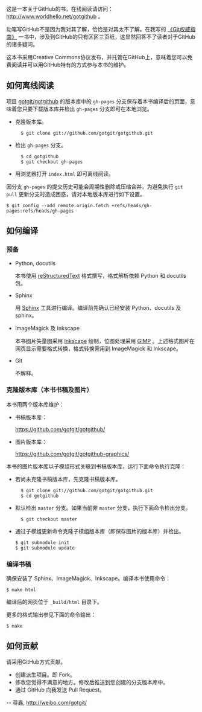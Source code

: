 这是一本关于GitHub的书，在线阅读请访问： <http://www.worldhello.net/gotgithub> 。

动笔写GitHub不是因为我对其了解，恰恰是对其太不了解。在我写的 [《Git权威指南》][gotgit] 一书中，涉及到GitHub的只有区区三页纸，这显然回答不了读者对于GitHub的诸多疑问。

这本书采用Creative Commons协议发布，并托管在GitHub上，意味着您可以免费阅读并可以用GitHub特有的方式参与本书的维护。

## 如何离线阅读

项目 [gotgit/gotgithub](https://github.com/gotgit/gotgithub) 的版本库中的 ``gh-pages`` 分支保存着本书编译后的页面，意味着您只要下载版本库并检出 ``gh-pages`` 分支即可在本地浏览。

* 克隆版本库。

        $ git clone git://github.com/gotgit/gotgithub.git

* 检出 ``gh-pages`` 分支。

        $ cd gotgithub
        $ git checkout gh-pages

* 用浏览器打开 ``index.html`` 即可离线阅读。

因分支 ``gh-pages`` 的提交历史可能会周期性删除或压缩合并，为避免执行 ``git pull`` 更新分支时造成困惑，请对本地版本库进行如下设置。

    $ git config --add remote.origin.fetch +refs/heads/gh-pages:refs/heads/gh-pages

## 如何编译

### 预备

* Python, docutils

    本书使用 [reStructuredText](http://docutils.sourceforge.net/rst.html) 格式撰写，格式解析依赖 Python 和 docutils 包。

* Sphinx

    用 [Sphinx](http://sphinx.pocoo.org/) 工具进行编译。编译前先确认已经安装 Python、docutils 及 sphinx。

* ImageMagick 及 Inkscape

    本书图片矢量图采用 [Inkscape](http://inkscape.org/) 绘制，位图处理采用 [GIMP](http://www.gimp.org/) 。上述格式图片在网页显示需要格式转换，格式转换需用到 ImageMagick 和 Inkscape。

* Git

    不解释。

### 克隆版本库（本书书稿及图片）

本书用两个版本库维护：

* 书稿版本库：

    https://github.com/gotgit/gotgithub/

* 图片版本库：

    https://github.com/gotgit/gotgithub-graphics/


本书的图片版本库以子模组形式关联到书稿版本库，运行下面命令执行克隆：

* 若尚未克隆书稿版本库，先克隆书稿版本库。

        $ git clone git://github.com/gotgit/gotgithub.git
        $ cd gotgithub

* 默认检出 ``master`` 分支。如果当前非 ``master`` 分支，执行下面命令检出分支。

        $ git checkout master

* 通过子模组更新命令克隆子模组版本库（即保存图片的版本库）并检出。

      $ git submodule init
      $ git submodule update

### 编译书稿

确保安装了 Sphinx、ImageMagick、Inkscape。编译本书使用命令：

    $ make html

编译后的网页位于 ``_build/html`` 目录下。

更多的格式输出参见下面的命令输出：

    $ make

## 如何贡献

请采用GitHub方式贡献。

* 创建派生项目。即 Fork。
* 修改您觉得不满意的地方。修改后推送到您创建的分支版本库中。
* 通过 GitHub 向我发送 Pull Request。

[gotgit]: http://www.worldhello.net/gotgit/ "Got Git"

-- 蒋鑫, <http://weibo.com/gotgit/>
